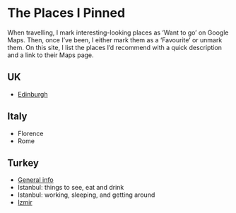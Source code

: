 # The Places I Pinned

When travelling, I mark interesting-looking places as ‘Want to go’ on Google Maps. Then, once I’ve been, I either mark them as a ‘Favourite’ or unmark them. On this site, I list the places I’d recommend with a quick description and a link to their Maps page.

## UK

- [Edinburgh](edinburgh.md)

## Italy

- Florence
- Rome

## Turkey

- [General info](turkey.md)
- Istanbul: things to see, eat and drink
- Istanbul: working, sleeping, and getting around
- [Izmir](izmir.md)

<!-- 
### My links

my website is [here](https://tombond.uk). it is hosted here on github pages. -->

